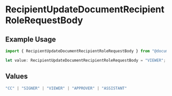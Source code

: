 # RecipientUpdateDocumentRecipientRoleRequestBody

## Example Usage

```typescript
import { RecipientUpdateDocumentRecipientRoleRequestBody } from "@documenso/sdk-typescript/models/operations";

let value: RecipientUpdateDocumentRecipientRoleRequestBody = "VIEWER";
```

## Values

```typescript
"CC" | "SIGNER" | "VIEWER" | "APPROVER" | "ASSISTANT"
```